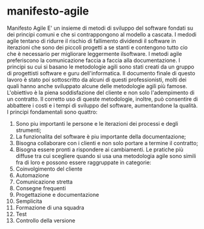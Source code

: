 # manifesto-agile
Manifesto Agile
E' un insieme di metodi di sviluppo del software fondati su dei principi comuni e che si contrappongono al modello a cascata.
I medodi agile tentano di ridurre il rischio di fallimento dividendi il software in iterazioni che sono dei piccoli progetti a se stanti e contengono tutto cio che è necessario per migliorare leggermente ilsoftware.
I metodi agile preferiscono la comunicazione faccia a faccia alla documentazione.
I principi su cui si basano le metodologie agili sono stati creati da un gruppo di progettisti software e guru dell'informatica. Il documento finale di questo lavoro è stato poi sottoscritto da alcuni di questi professionisti, molti dei quali hanno anche sviluppato alcune delle metodologie agili più famose.
L'obiettivo è la piena soddisfazione del cliente e non solo l'adempimento di un contratto. Il corretto uso di queste metodologie, inoltre, può consentire di abbattere i costi e i tempi di sviluppo del software, aumentandone la qualità.
I principi fondamentali sono quattro:
1.	Sono piu importanti le persone e le iterazioni dei processi e degli strumenti;
2.	La funzionalita del software è piu importante della documentazione;
3.	Bisogna collaborare con i clienti e non solo portare a termine il contratto;
4.	Bisogna essere pronti a rispondere ai cambiamenti.
Le pratiche più diffuse tra cui scegliere quando si usa una metodologia agile sono simili fra di loro e possono essere raggruppate in categorie:
1.	Coinvolgimento del cliente
2.	Automazione
3.	Comunicazione stretta
4.	Consegne frequenti
5.	Progettazione e documentazione
6.	Semplicita
7.	Formazione di una squadra
8.	Test
9.	Controllo della versione
